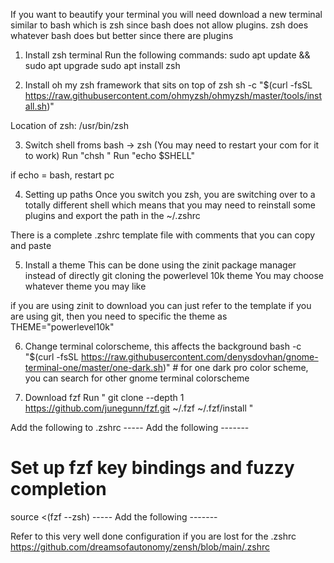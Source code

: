 If you want to beautify your terminal you will need download a new terminal similar to bash
which is zsh since bash does not allow plugins. zsh does whatever bash does but better since there are plugins

1. Install zsh terminal
Run the following commands:
sudo apt update && sudo apt upgrade
sudo apt install zsh


2. Install oh my zsh framework that sits on top of zsh
sh -c "$(curl -fsSL https://raw.githubusercontent.com/ohmyzsh/ohmyzsh/master/tools/install.sh)"

Location of zsh: /usr/bin/zsh

3. Switch shell froms bash -> zsh (You may need to restart your com for it to work)
Run "chsh <Name of computer>"
Run "echo $SHELL"

if echo = bash, restart pc

4. Setting up paths
Once you switch you zsh, you are switching over to a totally different shell which means that you may need
to reinstall some plugins and export the path in the ~/.zshrc

There is a complete .zshrc template file with comments that you can copy and paste

5. Install a theme 
This can be done using the zinit package manager instead of directly git cloning the powerlevel 10k theme
You may choose whatever theme you may like

if you are using zinit to download you can just refer to the template
if you are using git, then you need to specific the theme as THEME="powerlevel10k"

6. Change terminal colorscheme, this affects the background
bash -c "$(curl -fsSL https://raw.githubusercontent.com/denysdovhan/gnome-terminal-one/master/one-dark.sh)" # for one dark pro color scheme, you can search for other gnome terminal colorscheme

7. Download fzf
Run "
git clone --depth 1 https://github.com/junegunn/fzf.git ~/.fzf 
~/.fzf/install
"

Add the following to .zshrc
----- Add the following -------
# Set up fzf key bindings and fuzzy completion
source <(fzf --zsh)
----- Add the following -------

 Refer to this very well done configuration if you are lost for the .zshrc
https://github.com/dreamsofautonomy/zensh/blob/main/.zshrc

